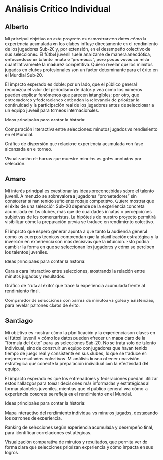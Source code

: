# Análisis Crítico Individual
## Alberto
Mi principal objetivo en este proyecto es demostrar con datos cómo la experiencia acumulada en los clubes influye directamente en el rendimiento de los jugadores Sub-20 y, por extensión, en el desempeño colectivo de sus selecciones. El fútbol juvenil suele analizarse de manera anecdótica, enfocándose en talento innato o “promesas”, pero pocas veces se mide cuantitativamente la madurez competitiva. Quiero revelar que los minutos jugados en clubes profesionales son un factor determinante para el éxito en el Mundial Sub-20.

El impacto esperado es doble: por un lado, que el público general reconozca el valor del periodismo de datos y vea cómo los números pueden explicar fenómenos que parecen intangibles; por otro, que entrenadores y federaciones entiendan la relevancia de priorizar la continuidad y la participación real de los jugadores antes de seleccionar a un equipo juvenil para torneos internacionales.

Ideas principales para contar la historia:

Comparación interactiva entre selecciones: minutos jugados vs rendimiento en el Mundial.

Gráfico de dispersión que relacione experiencia acumulada con fase alcanzada en el torneo.

Visualización de barras que muestre minutos vs goles anotados por selección.

## Amaro
Mi interés principal es cuestionar las ideas preconcebidas sobre el talento juvenil. A menudo se sobrevalora a jugadores “prometedores” sin considerar si han tenido suficiente rodaje competitivo. Quiero mostrar que el éxito de una selección Sub-20 depende de la experiencia concreta acumulada en los clubes, más que de cualidades innatas o percepciones subjetivas de los comentaristas. La hipótesis de nuestro proyecto permitirá visibilizar cómo la preparación previa se traduce en rendimiento colectivo.

El impacto que espero generar apunta a que tanto la audiencia general como los cuerpos técnicos comprendan que la planificación estratégica y la inversión en experiencia son más decisivas que la intuición. Esto podría cambiar la forma en que se seleccionan los jugadores y cómo se perciben los talentos juveniles.

Ideas principales para contar la historia:

Cara a cara interactivo entre selecciones, mostrando la relación entre minutos jugados y resultados.

Gráfico de “ruta al éxito” que trace la experiencia acumulada frente al rendimiento final.

Comparador de selecciones con barras de minutos vs goles y asistencias, para revelar patrones claros de éxito.

## Santiago
Mi objetivo es mostrar cómo la planificación y la experiencia son claves en el fútbol juvenil, y cómo los datos pueden ofrecer un mapa claro de la “fórmula del éxito” para las selecciones Sub-20. No se trata solo de talento individual, sino de construir un equipo con jugadores que hayan tenido tiempo de juego real y consistente en sus clubes, lo que se traduce en mejores resultados colectivos. Mi análisis busca ofrecer una visión estratégica que conecte la preparación individual con la efectividad del equipo.

El impacto esperado es que los entrenadores y federaciones puedan utilizar estos hallazgos para tomar decisiones más informadas y estratégicas al formar planteles juveniles, mientras que el público general vea cómo la experiencia concreta se refleja en el rendimiento en el Mundial.

Ideas principales para contar la historia:

Mapa interactivo del rendimiento individual vs minutos jugados, destacando los patrones de experiencia.

Ranking de selecciones según experiencia acumulada y desempeño final, para identificar correlaciones estratégicas.

Visualización comparativa de minutos y resultados, que permita ver de forma clara qué selecciones priorizan experiencia y cómo impacta en sus logros.